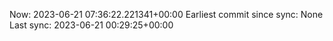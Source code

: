 Now: 2023-06-21 07:36:22.221341+00:00 Earliest commit since sync: None Last sync: 2023-06-21 00:29:25+00:00
